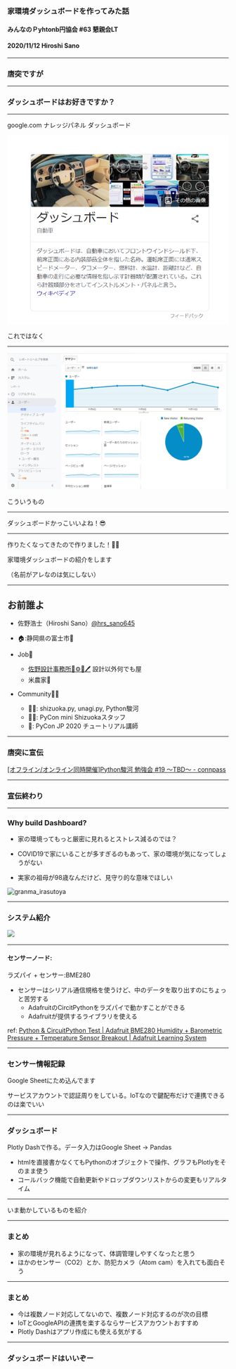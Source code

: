 ### 家環境ダッシュボードを作ってみた話

#### みんなのＰyhtonb円協会 #63 懇親会LT

#### 2020/11/12 Hiroshi Sano

---

### 唐突ですが

---

### ダッシュボードはお好きですか？

---

google.com ナレッジパネル ダッシュボード


![自動車とかではなく](20201112_stapy_63/img/car_dashborad_by_googlesearch.png)

これではなく


---

![デジタルのほう](20201112_stapy_63/img/degital_dashborad.png)

こういうもの

---

ダッシュボードかっこいいよね！😎

---

作りたくなってきたので作りました！🔧🔨


家環境ダッシュボードの紹介をします

（名前がアレなのは気にしない）

---

## お前誰よ

- 佐野浩士（Hiroshi Sano）[@hrs_sano645](https://twitter.com/hrs_sano645)
- 🏠:静岡県の富士市🗻

- Job💼
  - [佐野設計事務所🚗⚙️📏🖊️](https://sano-design.info) 設計以外何でも屋
  - 米農家🌾

- Community🧑‍💻
  - 🗻🐍: shizuoka.py, unagi.py, Python駿河
  - 🗻🐍: PyCon mini Shizuokaスタッフ
  - 🐍: PyCon JP 2020 チュートリアル講師

---

### 唐突に宣伝

[[オフライン/オンライン同時開催]Python駿河 勉強会 #19 ～TBD～ - connpass](https://py-suruga.connpass.com/event/192889/)

---

### 宣伝終わり

---

### Why build Dashboard?

- 家の環境ってもっと厳密に見れるとストレス減るのでは？
- COVID19で家にいることが多すぎるのもあって、家の環境が気になってしょうがない


- 実家の祖母が98歳なんだけど、見守り的な意味でほしい

![granma_irasutoya](https://4.bp.blogspot.com/-E5SFXjWPayU/WR6ns-9naMI/AAAAAAABEVw/d2cE-VM_B_AnQp3PHoFIG8esHWmBB6YXgCLcB/s800/keirou_obaachan_smile2.png)

---

### システム紹介

<img src="https://docs.google.com/drawings/d/e/2PACX-1vQfSWRWP7uD7ffXyjrEStTYVhyFakLvQ0pREvuE8n5v0iceLlHyska3toXvUdRfhh7v_se6CTvm6DBO/pub?w=960&amp;h=720">

---

#### センサーノード:

ラズパイ + センサー:BME280

- センサーはシリアル通信規格を使うけど、中のデータを取り出すのにちょっと苦労する
  - AdafruitのCircitPythonをラズパイで動かすことができる
  - Adafruitが提供するライブラリを使える

ref: [Python & CircuitPython Test | Adafruit BME280 Humidity + Barometric Pressure + Temperature Sensor Breakout | Adafruit Learning System](https://learn.adafruit.com/adafruit-bme280-humidity-barometric-pressure-temperature-sensor-breakout/python-circuitpython-test)

---

### センサー情報記録

Google Sheetにため込んでます

サービスアカウントで認証周りをしている。IoTなので鍵配布だけで連携できるのは楽でいい



---

### ダッシュボード

Plotly Dashで作る。データ入力はGoogle Sheet -> Pandas

- htmlを直接書かなくてもPythonのオブジェクトで操作、グラフもPlotlyをそのまま使う
- コールバック機能で自動更新やドロップダウンリストからの変更もリアルタイム

---

いま動かしているものを紹介

---

### まとめ

- 家の環境が見れるようになって、体調管理しやすくなったと思う
- ほかのセンサー（CO2）とか、防犯カメラ（Atom cam）を入れても面白そう

---

### まとめ

- 今は複数ノード対応してないので、複数ノード対応するのが次の目標
- IoTとGoogleAPIの連携を楽するならサービスアカウントおすすめ
- Plotly Dashはアプリ作成にも使える気がする

---

### ダッシュボードはいいぞー

